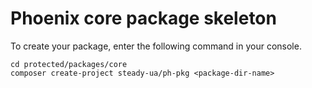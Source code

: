 # Phoenix core package skeleton

To create your package, enter the following command in your console.

```
cd protected/packages/core
composer create-project steady-ua/ph-pkg <package-dir-name>
```
